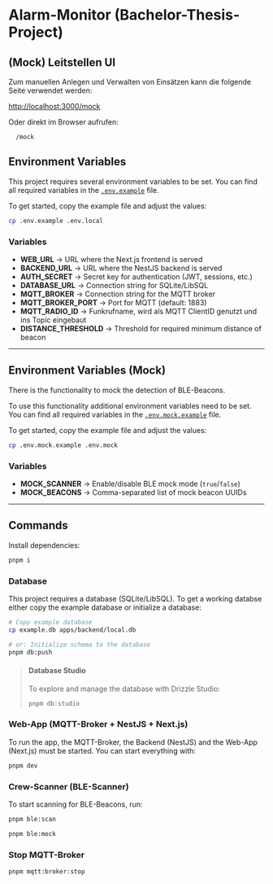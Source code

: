 # Alarm-Monitor (Bachelor-Thesis-Project)

## (Mock) Leitstellen UI
Zum manuellen Anlegen und Verwalten von Einsätzen kann die folgende Seite verwendet werden:

[http://localhost:3000/mock](http://localhost:3000/mock)

Oder direkt im Browser aufrufen:

```
  /mock
```

## Environment Variables

This project requires several environment variables to be set.
You can find all required variables in the [`.env.example`](./.env.example) file.

To get started, copy the example file and adjust the values:

```bash
cp .env.example .env.local
```

### Variables

- **WEB_URL** → URL where the Next.js frontend is served
- **BACKEND_URL** → URL where the NestJS backend is served
- **AUTH_SECRET** → Secret key for authentication (JWT, sessions, etc.)
- **DATABASE_URL** → Connection string for SQLite/LibSQL
- **MQTT_BROKER** → Connection string for the MQTT broker
- **MQTT_BROKER_PORT** → Port for MQTT (default: 1883)
- **MQTT_RADIO_ID** → Funkrufname, wird als MQTT ClientID genutzt und ins Topic eingebaut
- **DISTANCE_THRESHOLD** → Threshold for required minimum distance of beacon

---

## Environment Variables (Mock)

There is the functionality to mock the detection of BLE-Beacons.

To use this functionality additional environment variables need to be set.
You can find all required variables in the [`.env.mock.example`](./.env.mock.example) file.

To get started, copy the example file and adjust the values:

```bash
cp .env.mock.example .env.mock
```

### Variables

- **MOCK_SCANNER** → Enable/disable BLE mock mode (`true`/`false`)
- **MOCK_BEACONS** → Comma-separated list of mock beacon UUIDs

---

## Commands
Install dependencies:
```bash
pnpm i
```

### Database
This project requires a database (SQLite/LibSQL).
To get a working databse either copy the example database or initialize a database:

```bash
# Copy example database
cp example.db apps/backend/local.db

# or: Initialize schema to the database
pnpm db:push
```

> #### Database Studio
> To explore and manage the database with Drizzle Studio:
>
> ```bash
> pnpm db:studio
> ```

### Web-App (MQTT-Broker + NestJS + Next.js)
To run the app, the MQTT-Broker, the Backend (NestJS) and the Web-App (Next.js) must be started.
You can start everything with:

```bash
pnpm dev
```

### Crew-Scanner (BLE-Scanner)
To start scanning for BLE-Beacons, run:

```bash
pnpm ble:scan
```

```bash
pnpm ble:mock
```

### Stop MQTT-Broker
```bash
pnpm mqtt:broker:stop
```
